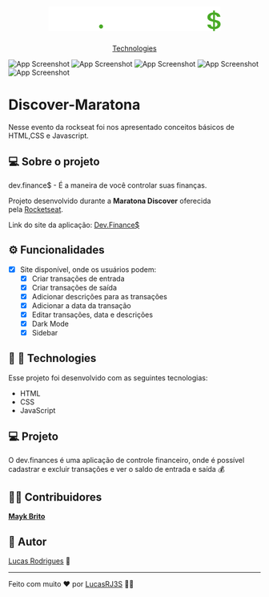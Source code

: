 <h1 align="center">
    <img alt="Dev.finance$" src="./assets/logo.svg" />
    <br>
</h1>
<p align="center">
  <a href="#rocket-technologies">Technologies</a>
</p>

![App Screenshot](https://i.imgur.com/8aH89TG.png)
![App Screenshot](https://i.imgur.com/bAp1KEH.png)
![App Screenshot](https://i.imgur.com/8WKuAz7.png)
![App Screenshot](https://i.imgur.com/zQ138YZ.png)
![App Screenshot](https://i.imgur.com/lnIHrei.png)

# Discover-Maratona

Nesse evento da rockseat foi nos apresentado conceitos básicos de HTML,CSS e Javascript.

## **💻 Sobre o projeto**

dev.finance$ - É a maneira de você controlar suas finanças.

Projeto desenvolvido durante a **Maratona Discover** oferecida pela [Rocketseat](https://www.linkedin.com/school/rocketseat/).

Link do site da aplicação: [Dev.Finance$](https://lucasrj3s.github.io/dev-finances/)

## **⚙️ Funcionalidades**

- [x] Site disponível, onde os usuários podem:
  - [x] Criar transações de entrada
  - [x] Criar transações de saída
  - [x] Adicionar descrições para as transações
  - [x] Adicionar a data da transação
  - [x] Editar transações, data e descrições
  - [x] Dark Mode
  - [x] Sidebar

## 🚀 :rocket: Technologies

Esse projeto foi desenvolvido com as seguintes tecnologias:

- HTML
- CSS
- JavaScript

## 💻 Projeto

O dev.finances é uma aplicação de controle financeiro, onde é possível cadastrar e excluir transações e ver o saldo de entrada e saída 💰

## **👨‍💻 Contribuidores**

**[Mayk Brito](https://rocketseat.com.br/)**

## **🦸 Autor**

[Lucas Rodrigues](https://www.linkedin.com/in/lucas-rodrigues-878330189/) 🚀

---

Feito com muito ❤️ por [LucasRJ3S](https://github.com/LucasRJ3S/) 👋🏽
